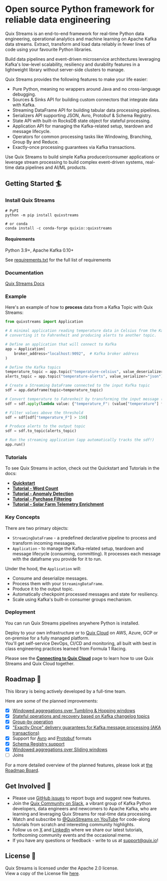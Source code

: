 
# Open source Python framework for reliable data engineering

Quix Streams is an end-to-end framework for real-time Python data engineering, operational analytics and machine learning on Apache Kafka data streams. Extract, transform and load data reliably in fewer lines of code using your favourite Python libraries.

Build data pipelines and event-driven microservice architectures leveraging Kafka's low-level scalability, resiliency and durability features in a lightweight library without server-side clusters to manage.

Quix Streams provides the following features to make your life easier:
- Pure Python, meaning no wrappers around Java and no cross-language debugging.
- Sources & Sinks API for building custom connectors that integrate data with Kafka.
- Streaming DataFrame API for building tabular data processing pipelines.
- Serializers API supporting JSON, Avro, Protobuf & Schema Registry.
- State API with built-in RocksDB state object for stateful processing.
- Application API for managing the Kafka-related setup, teardown and message lifecycle.
- Operators for common processing tasks like Windowing, Branching, Group By and Reduce.
- Exactly-once processing guarantees via Kafka transactions.

Use Quix Streams to build simple Kafka producer/consumer applications or leverage stream processing to build complex event-driven systems, real-time data pipelines and AI/ML products.

## Getting Started 🏄

### Install Quix Streams

```shell
# PyPI
python -m pip install quixstreams

# or conda
conda install -c conda-forge quixio::quixstreams
```

#### Requirements
Python 3.9+, Apache Kafka 0.10+

See [requirements.txt](https://github.com/quixio/quix-streams/blob/main/requirements.txt) for the full list of requirements

### Documentation
[Quix Streams Docs](https://quix.io/docs/quix-streams/introduction.html)

### Example

Here's an example of how to <b>process</b> data from a Kafka Topic with Quix Streams:

```python
from quixstreams import Application

# A minimal application reading temperature data in Celsius from the Kafka topic,
# converting it to Fahrenheit and producing alerts to another topic.

# Define an application that will connect to Kafka
app = Application(
    broker_address="localhost:9092",  # Kafka broker address
)

# Define the Kafka topics
temperature_topic = app.topic("temperature-celsius", value_deserializer="json")
alerts_topic = app.topic("temperature-alerts", value_serializer="json")

# Create a Streaming DataFrame connected to the input Kafka topic
sdf = app.dataframe(topic=temperature_topic)

# Convert temperature to Fahrenheit by transforming the input message (with an anonymous or user-defined function)
sdf = sdf.apply(lambda value: {"temperature_F": (value["temperature"] * 9/5) + 32})

# Filter values above the threshold
sdf = sdf[sdf["temperature_F"] > 150]

# Produce alerts to the output topic
sdf = sdf.to_topic(alerts_topic)

# Run the streaming application (app automatically tracks the sdf!)
app.run()
```

### Tutorials

To see Quix Streams in action, check out the Quickstart and Tutorials in the docs: 

- [**Quickstart**](https://quix.io/docs/quix-streams/quickstart.html)
- [**Tutorial - Word Count**](https://quix.io/docs/quix-streams/tutorials/word-count/tutorial.html)
- [**Tutorial - Anomaly Detection**](https://quix.io/docs/quix-streams/tutorials/anomaly-detection/tutorial.html)
- [**Tutorial - Purchase Filtering**](https://quix.io/docs/quix-streams/tutorials/purchase-filtering/tutorial.html)
- [**Tutorial - Solar Farm Telemetry Enrichment**](https://quix.io/docs/quix-streams/tutorials/solar-farm-enrichment/tutorial.html)


### Key Concepts
There are two primary objects:
- `StreamingDataFrame` - a predefined declarative pipeline to process and transform incoming messages.
- `Application` - to manage the Kafka-related setup, teardown and message lifecycle (consuming, committing). It processes each message with the dataframe you provide for it to run.

Under the hood, the `Application` will:
- Consume and deserialize messages.
- Process them with your `StreamingDataFrame`.
- Produce it to the output topic.
- Automatically checkpoint processed messages and state for resiliency.
- Scale using Kafka's built-in consumer groups mechanism.


### Deployment
You can run Quix Streams pipelines anywhere Python is installed.

Deploy to your own infrastructure or to [Quix Cloud](https://quix.io/product) on AWS, Azure, GCP or on-premise for a fully managed platform.  
You'll get self-service DevOps, CI/CD and monitoring, all built with best in class engineering practices learned from Formula 1 Racing.

Please see the [**Connecting to Quix Cloud**](https://quix.io/docs/quix-streams/quix-platform.html) page 
to learn how to use Quix Streams and Quix Cloud together.

## Roadmap 📍

This library is being actively developed by a full-time team.

Here are some of the planned improvements:

- [x] [Windowed aggregations over Tumbling & Hopping windows](https://quix.io/docs/quix-streams/windowing.html)
- [x] [Stateful operations and recovery based on Kafka changelog topics](https://quix.io/docs/quix-streams/advanced/stateful-processing.html)
- [x] [Group-by operation](https://quix.io/docs/quix-streams/groupby.html)
- [x] ["Exactly Once" delivery guarantees for Kafka message processing (AKA transactions)](https://quix.io/docs/quix-streams/configuration.html#processing-guarantees)
- [x] Support for [Avro](https://quix.io/docs/quix-streams/advanced/serialization.html#avro) and [Protobuf](https://quix.io/docs/quix-streams/advanced/serialization.html#protobuf) formats
- [x] [Schema Registry support](https://quix.io/docs/quix-streams/advanced/schema-registry.html)
- [x] [Windowed aggregations over Sliding windows](https://quix.io/docs/quix-streams/windowing.html)
- [ ] Joins

For a more detailed overview of the planned features, please look at [the Roadmap Board](https://github.com/orgs/quixio/projects/1).

## Get Involved 🤝

- Please use [GitHub issues](https://github.com/quixio/quix-streams/issues) to report bugs and suggest new features.
- Join the [Quix Community on Slack](https://quix.io/slack-invite), a vibrant group of Kafka Python developers, data engineers and newcomers to Apache Kafka, who are learning and leveraging Quix Streams for real-time data processing.
- Watch and subscribe to [@QuixStreams on YouTube](https://www.youtube.com/@QuixStreams) for code-along tutorials from scratch and interesting community highlights.
- Follow us on [X](https://x.com/Quix_io) and [LinkedIn](https://www.linkedin.com/company/70925173) where we share our latest tutorials, forthcoming community events and the occasional meme.
- If you have any questions or feedback - write to us at support@quix.io!


## License 📗

Quix Streams is licensed under the Apache 2.0 license.  
View a copy of the License file [here](https://github.com/quixio/quix-streams/blob/main/LICENSE).